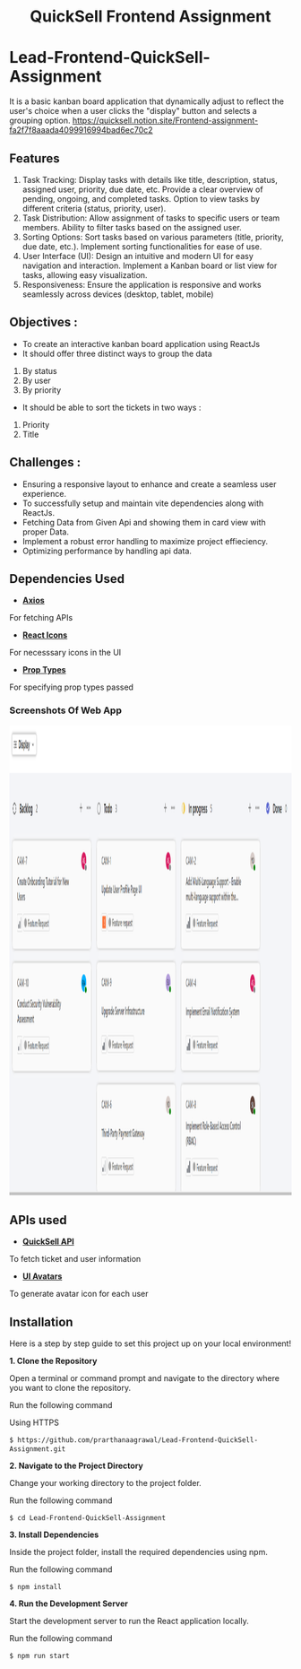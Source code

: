 <h1 align="center">QuickSell Frontend Assignment</h1>

# Lead-Frontend-QuickSell-Assignment
It is a basic kanban board application that dynamically adjust to reflect the user's choice when a user clicks the "display" button and selects a grouping option.
https://quicksell.notion.site/Frontend-assignment-fa2f7f8aaada4099916994bad6ec70c2

## Features
1. Task Tracking:
Display tasks with details like title, description, status, assigned user, priority, due date, etc.
Provide a clear overview of pending, ongoing, and completed tasks.
Option to view tasks by different criteria (status, priority, user).
2. Task Distribution:
Allow assignment of tasks to specific users or team members.
Ability to filter tasks based on the assigned user.
3. Sorting Options:
Sort tasks based on various parameters (title, priority, due date, etc.).
Implement sorting functionalities for ease of use.
4. User Interface (UI):
Design an intuitive and modern UI for easy navigation and interaction.
Implement a Kanban board or list view for tasks, allowing easy visualization.
5. Responsiveness:
Ensure the application is responsive and works seamlessly across devices (desktop, tablet, mobile)

## Objectives :
- To create an interactive kanban board application using ReactJs
- It should offer three distinct ways to group the data
1. By status
2. By user 
3. By priority

- It should be able to sort the tickets in two ways :
1. Priority
2. Title

## Challenges : 
- Ensuring a responsive layout to enhance and create a seamless user experience.
- To successfully setup and maintain vite dependencies along with ReactJs.
- Fetching Data from Given Api and showing them in card view with proper Data.
- Implement a robust error handling to maximize project effieciency.
- Optimizing performance by handling api data.

## Dependencies Used
 - **[Axios](https://www.npmjs.com/package/axios)**

 For fetching APIs

 - **[React Icons](https://www.npmjs.com/package/react-icons)**

 For necesssary icons in the UI

 - **[Prop Types](https://www.npmjs.com/package/prop-types)**

 For specifying prop types passed

 ### Screenshots Of Web App
 <pre>
<img src="./images/1.png" alt="1" width="1773" height="838" /> <img src="./images/2.png" alt="1" width="1596" height="838" /> <img src="./images/3.png" alt="1" width="1603" height="824" /> <img src="./images/4.png" alt="1" width="1795" height="837" /> <img src="./images/5.png" alt="1" width="1920" height="641" /> 
</pre>

 ## APIs used

 - **[QuickSell API](https://api.quicksell.co/v1/internal/frontend-assignment)**

To fetch ticket and user information

 - **[UI Avatars](https://ui-avatars.com)**

 To generate avatar icon for each user
  
## Installation

Here is a step by step guide to set this project up on your local environment!

**1. Clone the Repository**

Open a terminal or command prompt and navigate to the directory where you want to clone the repository. 

Run the following command

Using HTTPS

    $ https://github.com/prarthanaagrawal/Lead-Frontend-QuickSell-Assignment.git


**2. Navigate to the Project Directory**

Change your working directory to the project folder. 

Run the following command

    $ cd Lead-Frontend-QuickSell-Assignment

**3. Install Dependencies**

Inside the project folder, install the required dependencies using npm. 

Run the following command

    $ npm install

**4. Run the Development Server**

Start the development server to run the React application locally. 

Run the following command

    $ npm run start
